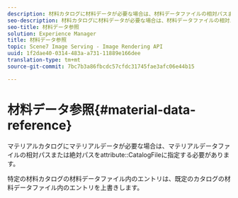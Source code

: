 ```yaml
---
description: 材料カタログに材料データが必要な場合は、材料データファイルの相対パスまたは絶対パスを属性CatalogFileで指定する必要があります。
seo-description: 材料カタログに材料データが必要な場合は、材料データファイルの相対パスまたは絶対パスを属性CatalogFileで指定する必要があります。
seo-title: 材料データ参照
solution: Experience Manager
title: 材料データ参照
topic: Scene7 Image Serving - Image Rendering API
uuid: 1f2dae40-0314-483a-a731-11889e166dee
translation-type: tm+mt
source-git-commit: 7bc7b3a86fbcdc57cfdc31745fae3afc06e44b15

---
```



# 材料データ参照{#material-data-reference}

マテリアルカタログにマテリアルデータが必要な場合は、マテリアルデータファイルの相対パスまたは絶対パスをattribute::CatalogFileに指定する必要があります。

特定の材料カタログの材料データファイル内のエントリは、既定のカタログの材料データファイル内のエントリを上書きします。
